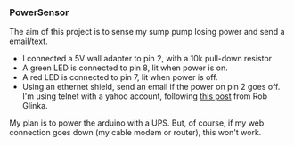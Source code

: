 ### PowerSensor

The aim of this project is to sense my sump pump losing power and send
a email/text.

- I connected a 5V wall adapter to pin 2, with a 10k pull-down
  resistor
- A green LED is connected to pin 8, lit when power is on.
- A red LED is connected to pin 7, lit when power is off.
- Using an ethernet shield, send an email if the power on pin 2 goes
  off.  I'm using telnet with a yahoo account, following
  [this post](http://bit.ly/12PivcA) from Rob Glinka.


My plan is to power the arduino with a UPS. But, of course, if my web
connection goes down (my cable modem or router), this won't work.

       
